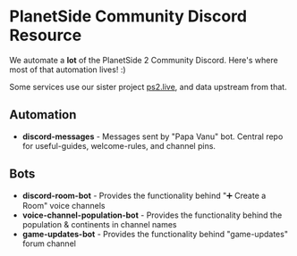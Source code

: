 # PlanetSide Community Discord Resource

We automate a **lot** of the PlanetSide 2 Community Discord. Here's where most of that automation lives! :)

Some services use our sister project [ps2.live](https://github.com/genudine), and data upstream from that.

## Automation

- **discord-messages** - Messages sent by "Papa Vanu" bot. Central repo for useful-guides, welcome-rules, and channel pins.

## Bots

- **discord-room-bot** - Provides the functionality behind "➕ Create a Room" voice channels
- **voice-channel-population-bot** - Provides the functionality behind the population & continents in channel names
- **game-updates-bot** - Provides the functionality behind "game-updates" forum channel
